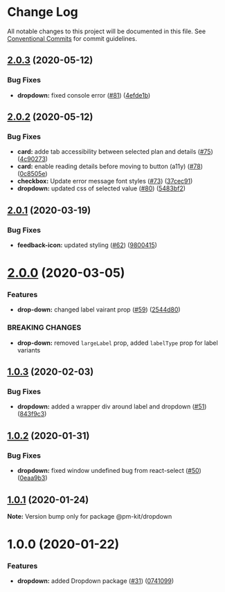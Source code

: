 # Change Log

All notable changes to this project will be documented in this file.
See [Conventional Commits](https://conventionalcommits.org) for commit guidelines.

## [2.0.3](https://github.com/telus/pm-kit/compare/@pm-kit/dropdown@2.0.2...@pm-kit/dropdown@2.0.3) (2020-05-12)


### Bug Fixes

* **dropdown:** fixed console error ([#81](https://github.com/telus/pm-kit/issues/81)) ([4efde1b](https://github.com/telus/pm-kit/commit/4efde1b9c53e23c5c744fa4975ee01d6f4652fb5))





## [2.0.2](https://github.com/telus/pm-kit/compare/@pm-kit/dropdown@2.0.1...@pm-kit/dropdown@2.0.2) (2020-05-12)


### Bug Fixes

* **card:** adde tab accessibility between selected plan and details ([#75](https://github.com/telus/pm-kit/issues/75)) ([4c90273](https://github.com/telus/pm-kit/commit/4c9027347b54d1e4e3196f3ed15e545fc69b377d))
* **card:** enable reading details before moving to button (a11y) ([#78](https://github.com/telus/pm-kit/issues/78)) ([0c8505e](https://github.com/telus/pm-kit/commit/0c8505eb67af308c3d8ca82e929fb168aac81f15))
* **checkbox:** Update error message font styles ([#73](https://github.com/telus/pm-kit/issues/73)) ([37cec91](https://github.com/telus/pm-kit/commit/37cec91c91010a8a3e32ddd67ef5e449e17c9ae4))
* **dropdown:** updated css of selected value ([#80](https://github.com/telus/pm-kit/issues/80)) ([5483bf2](https://github.com/telus/pm-kit/commit/5483bf2c91c8c22bd406b174593baff4f4cf4f41))





## [2.0.1](https://github.com/telus/pm-kit/compare/@pm-kit/dropdown@2.0.0...@pm-kit/dropdown@2.0.1) (2020-03-19)


### Bug Fixes

* **feedback-icon:** updated styling  ([#62](https://github.com/telus/pm-kit/issues/62)) ([9800415](https://github.com/telus/pm-kit/commit/980041551fedc99598ba8b1aad4f5045fec4b50e))





# [2.0.0](https://github.com/telus/pm-kit/compare/@pm-kit/dropdown@1.0.3...@pm-kit/dropdown@2.0.0) (2020-03-05)


### Features

* **drop-down:** changed label vairant prop ([#59](https://github.com/telus/pm-kit/issues/59)) ([2544d80](https://github.com/telus/pm-kit/commit/2544d80e732560c0bf99c14b7e1f07995f21eb40))


### BREAKING CHANGES

* **drop-down:** removed `largeLabel` prop, added `labelType` prop for label variants





## [1.0.3](https://github.com/telus/pm-kit/compare/@pm-kit/dropdown@1.0.2...@pm-kit/dropdown@1.0.3) (2020-02-03)


### Bug Fixes

* **dropdown:** added a wrapper div around label and dropdown ([#51](https://github.com/telus/pm-kit/issues/51)) ([843f9c3](https://github.com/telus/pm-kit/commit/843f9c35d5297a8391e7fbd0fd8891028323b98a))





## [1.0.2](https://github.com/telus/pm-kit/compare/@pm-kit/dropdown@1.0.1...@pm-kit/dropdown@1.0.2) (2020-01-31)


### Bug Fixes

* **dropdown:** fixed window undefined bug from react-select ([#50](https://github.com/telus/pm-kit/issues/50)) ([0eaa9b3](https://github.com/telus/pm-kit/commit/0eaa9b35abb76997db39e160814fe9ce1fe1bbb0))





## [1.0.1](https://github.com/telus/pm-kit/compare/@pm-kit/dropdown@1.0.0...@pm-kit/dropdown@1.0.1) (2020-01-24)

**Note:** Version bump only for package @pm-kit/dropdown





# 1.0.0 (2020-01-22)


### Features

* **dropdown:** added Dropdown package ([#31](https://github.com/telus/pm-kit/issues/31)) ([0741099](https://github.com/telus/pm-kit/commit/0741099a74c59f5e0ba6d442b02f67eb22275bfd))
